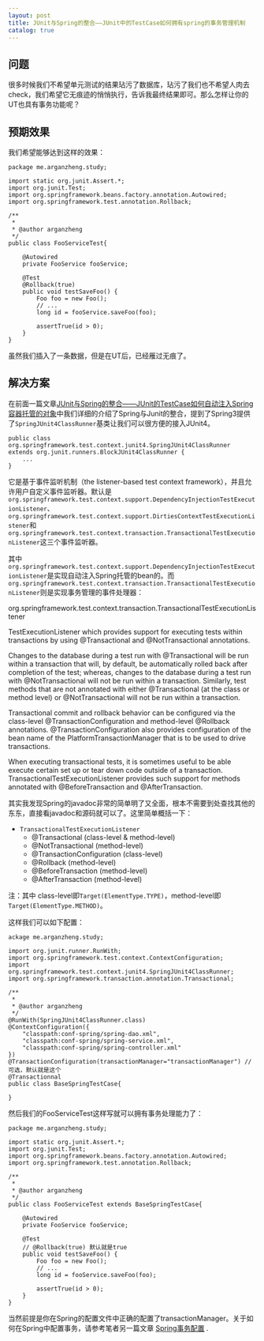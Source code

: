 ```yaml
---
layout: post
title: JUnit与Spring的整合——JUnit中的TestCase如何拥有spring的事务管理机制
catalog: true
---
```



## 问题

很多时候我们不希望单元测试的结果玷污了数据库，玷污了我们也不希望人肉去check，我们希望它无痕迹的悄悄执行，告诉我最终结果即可。那么怎样让你的UT也具有事务功能呢？

## 预期效果

我们希望能够达到这样的效果：

    package me.arganzheng.study;
	
	import static org.junit.Assert.*;
	import org.junit.Test;
	import org.springframework.beans.factory.annotation.Autowired;
	import org.springframework.test.annotation.Rollback;
	
	/**
	 *  
	 * @author arganzheng
	 */
	public class FooServiceTest{
	
		@Autowired
		private FooService fooService;
	
		@Test
		@Rollback(true)
		public void testSaveFoo() {
			Foo foo = new Foo();
			// ...
			long id = fooService.saveFoo(foo);
	
			assertTrue(id > 0);
		}
	}
	
虽然我们插入了一条数据，但是在UT后，已经雁过无痕了。

	
## 解决方案

在前面一篇文章[JUnit与Spring的整合——JUnit的TestCase如何自动注入Spring容器托管的对象](http://arganzheng.life/junit-and-spring-integration-ioc-autowire.html)中我们详细的介绍了Spring与Junit的整合，提到了Spring3提供了`SpringJUnit4ClassRunner`基类让我们可以很方便的接入JUnit4。    

    public class org.springframework.test.context.junit4.SpringJUnit4ClassRunner extends org.junit.runners.BlockJUnit4ClassRunner {
        ...
    }
    
它是基于事件监听机制（the listener-based test context framework），并且允许用户自定义事件监听器。默认是`org.springframework.test.context.support.DependencyInjectionTestExecutionListener`、`org.springframework.test.context.support.DirtiesContextTestExecutionListener`和`org.springframework.test.context.transaction.TransactionalTestExecutionListener`这三个事件监听器。

其中`org.springframework.test.context.support.DependencyInjectionTestExecutionListener`是实现自动注入Spring托管的bean的。而`org.springframework.test.context.transaction.TransactionalTestExecutionListener`则是实现事务管理的事件处理器：

>
org.springframework.test.context.transaction.TransactionalTestExecutionListener
>
>
TestExecutionListener which provides support for executing tests within transactions by using @Transactional and @NotTransactional annotations. 
>
Changes to the database during a test run with @Transactional will be run within a transaction that will, by default, be automatically rolled back after completion of the test; whereas, changes to the database during a test run with @NotTransactional will not be run within a transaction. Similarly, test methods that are not annotated with either @Transactional (at the class or method level) or @NotTransactional will not be run within a transaction. 
>
Transactional commit and rollback behavior can be configured via the class-level @TransactionConfiguration and method-level @Rollback annotations. @TransactionConfiguration also provides configuration of the bean name of the PlatformTransactionManager that is to be used to drive transactions. 
>
When executing transactional tests, it is sometimes useful to be able execute certain set up or tear down code outside of a transaction. TransactionalTestExecutionListener provides such support for methods annotated with @BeforeTransaction and @AfterTransaction. 

其实我发现Spring的javadoc非常的简单明了又全面，根本不需要到处查找其他的东东，直接看javadoc和源码就可以了。这里简单概括一下：

+ `TransactionalTestExecutionListener`
    + @Transactional (class-level & method-level)
    + @NotTransactional (method-level)        
    + @TransactionConfiguration (class-level)        
    + @Rollback (method-level)
    + @BeforeTransaction (method-level)
    + @AfterTransaction (method-level)

注：其中 class-level即`Target(ElementType.TYPE)`，method-level即`Target(ElementType.METHOD)`。

这样我们可以如下配置：

    ackage me.arganzheng.study;
	
	import org.junit.runner.RunWith;
    import org.springframework.test.context.ContextConfiguration;
    import org.springframework.test.context.junit4.SpringJUnit4ClassRunner;
    import org.springframework.transaction.annotation.Transactional;  
	
	/**
	 *  
	 * @author arganzheng
	 */
	@RunWith(SpringJUnit4ClassRunner.class)
    @ContextConfiguration({
	    "classpath:conf-spring/spring-dao.xml",
	    "classpath:conf-spring/spring-service.xml",
	    "classpath:conf-spring/spring-controller.xml"
    })
    @TransactionConfiguration(transactionManager="transactionManager") //可选，默认就是这个
    @Transactionnal
	public class BaseSpringTestCase{
	
    }

然后我们的FooServiceTest这样写就可以拥有事务处理能力了：

    package me.arganzheng.study;
	
	import static org.junit.Assert.*;
	import org.junit.Test;
	import org.springframework.beans.factory.annotation.Autowired;
	import org.springframework.test.annotation.Rollback;
	
	/**
	 *  
	 * @author arganzheng
	 */
	public class FooServiceTest extends BaseSpringTestCase{
	
		@Autowired
		private FooService fooService;
	
		@Test
		// @Rollback(true) 默认就是true
		public void testSaveFoo() {
			Foo foo = new Foo();
			// ...
			long id = fooService.saveFoo(foo);
	
			assertTrue(id > 0);
		}
	}

当然前提是你在Spring的配置文件中正确的配置了transactionManager。关于如何在Spring中配置事务，请参考笔者另一篇文章 [Spring事务配置](http://arganzheng.life/spring-transaction.html) .

